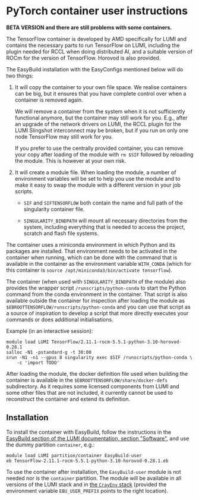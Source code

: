 # PyTorch container user instructions

**BETA VERSION and there are still problems with some containers.**

The TensorFlow container is developed by AMD specifically for LUMI and contains the
necessary parts to run TensorFlow on LUMI, including the plugin needed for RCCL when
doing distributed AI, and a suitable version of ROCm for the version of TensorFlow.
Horovod is also provided.

The EasyBuild installation with the EasyConfigs mentioned below will do two things:

1.  It will copy the container to your own file space. We realise containers can be
    big, but it ensures that you have complete control over when a container is
    removed again.
    
    We will remove a container from the system when it is not sufficiently functional
    anymore, but the container may still work for you. E.g., after an upgrade of the 
    network drivers on LUMI, the RCCL plugin for the LUMI Slingshot interconnect may be broken,
    but if you run on only one node TensorFlow may still work for you.

    If you prefer to use the centrally provided container, you can remove your copy 
    after loading of the module with `rm $SIF` followed by reloading the module. This
    is however at your own risk. 

2.  It will create a module file. 
    When loading the module, a number of environment variables will
    be set to help you use the module and to make it easy to swap the module with a
    different version in your job scripts.
    
    -   `SIF` and `SIFTENSORFLOW` both contain the name and full path of the singularity
        container file.
        
    -   `SINGULARITY_BINDPATH` will mount all necessary directories from the system,
        including everything that is needed to access the project, scratch and flash
        file systems.
        
The container uses a miniconda environment in which Python and its packages are installed.
That environment needs to be activated in the container when running, which can be done
with the command that is available in the container as the environment variable
`WITH_CONDA` (which for this container is
`source /opt/miniconda3/bin/activate tensorflow`).

The container (when used with `SINGULARITY_BINDPATH` of the module) also provides
the wrapper script `/runscripts/python-conda` to start the Python command from the
conda environment in the container. That script is also available outside the 
container for inspection after loading the module as
`$EBROOTTENSORFLOW/runscripts/python-conda` and you can use that script as a source
of inspiration to develop a script that more directly executes your commands or
does additional initialisations.

Example (in an interactive session):

```
module load LUMI TensorFlow/2.11.1-rocm-5.5.1-python-3.10-horovod-0.28.1
salloc -N1 -pstandard-g -t 30:00
srun -N1 -n1 --gpus 8 singularity exec $SIF /runscripts/python-conda \
    -c 'import TODO'
```

After loading the module, the docker definition file used when building the container
is available in the `$EBROOTTENSORFLOW/share/docker-defs` subdirectory. As it requires some
licensed components from LUMI and some other files that are not included, it currently
cannot be used to reconstruct the container and extend its definition.


## Installation

To install the container with EasyBuild, follow the instructions in the
[EasyBuild section of the LUMI documentation, section "Software"](https://docs.lumi-supercomputer.eu/software/installing/easybuild/),
and use the dummy partition `container`, e.g.:

```
module load LUMI partition/container EasyBuild-user
eb TensorFlow-2.11.1-rocm-5.5.1-python-3.10-horovod-0.28.1.eb
```

To use the container after installation, the `EasyBuild-user` module is not needed nor
is the `container` partition. The module will be available in all versions of the LUMI stack
and in [the `CrayEnv` stack](https://docs.lumi-supercomputer.eu/runjobs/lumi_env/softwarestacks/#crayenv)
(provided the environment variable `EBU_USER_PREFIX` points to the right location).
